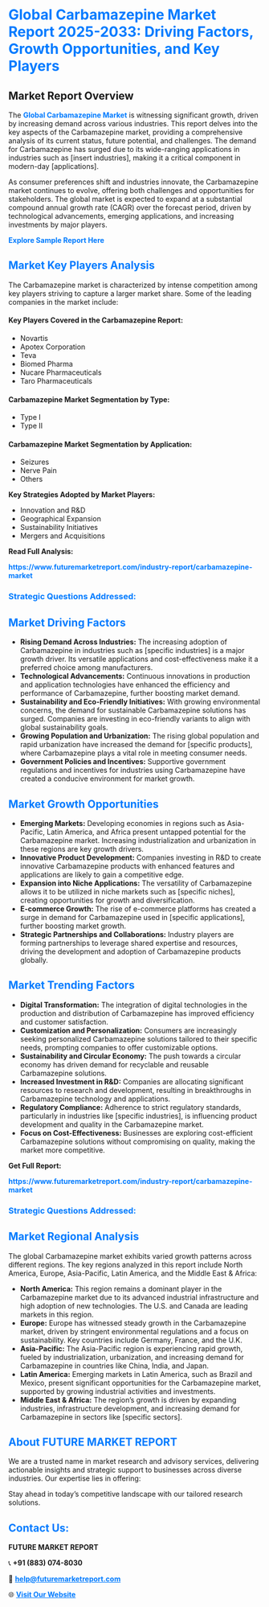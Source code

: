<h1 style="color: #007BFF;">Global Carbamazepine Market Report 2025-2033: Driving Factors, Growth Opportunities, and Key Players</h1>

<section id="overview">
<h2>Market Report Overview</h2>
<p>The <a href="https://www.futuremarketreport.com/industry-report/carbamazepine-market" style="color: #007BFF; text-decoration: none;"><strong>Global Carbamazepine Market</strong></a> is witnessing significant growth, driven by increasing demand across various industries. This report delves into the key aspects of the Carbamazepine market, providing a comprehensive analysis of its current status, future potential, and challenges. The demand for Carbamazepine has surged due to its wide-ranging applications in industries such as [insert industries], making it a critical component in modern-day [applications].</p>
<p>As consumer preferences shift and industries innovate, the Carbamazepine market continues to evolve, offering both challenges and opportunities for stakeholders. The global market is expected to expand at a substantial compound annual growth rate (CAGR) over the forecast period, driven by technological advancements, emerging applications, and increasing investments by major players.</p>
</section>

<section id="overview">
<p><a href="https://www.futuremarketreport.com/request-sample/reportId=59929" style="color: #007BFF; text-decoration: none;"><strong>Explore Sample Report Here</strong></a></p>
</section>

<section id="key-players">
<h2 style="color: #007BFF;">Market Key Players Analysis</h2>
<p>The Carbamazepine market is characterized by intense competition among key players striving to capture a larger market share. Some of the leading companies in the market include:</p>
<h4>Key Players Covered in the Carbamazepine Report:</h4>
<ul><li>Novartis</li><li>Apotex Corporation</li><li>Teva</li><li>Biomed Pharma</li><li>Nucare Pharmaceuticals</li><li>Taro Pharmaceuticals</li></ul>
<h4>Carbamazepine Market Segmentation by Type:</h4>
<ul><li>Type I</li><li>Type II</li></ul>

<h4>Carbamazepine Market Segmentation by Application:</h4>
<ul><li>Seizures</li><li>Nerve Pain</li><li>Others</li></ul>
<p><strong>Key Strategies Adopted by Market Players:</strong></p>
<ul>
<li>Innovation and R&D</li>
<li>Geographical Expansion</li>
<li>Sustainability Initiatives</li>
<li>Mergers and Acquisitions</li>
</ul>
</section>

<section>
<p><strong>Read Full Analysis: </strong></p><a href="https://www.futuremarketreport.com/industry-report/carbamazepine-market" style="color: #007BFF; text-decoration: none;"><strong>https://www.futuremarketreport.com/industry-report/carbamazepine-market</strong></a>
<h3 style="color: #007BFF;">Strategic Questions Addressed:</h3>
</section>

<section id="driving-factors">
<h2 style="color: #007BFF;">Market Driving Factors</h2>
<ul>
<li><strong>Rising Demand Across Industries:</strong> The increasing adoption of Carbamazepine in industries such as [specific industries] is a major growth driver. Its versatile applications and cost-effectiveness make it a preferred choice among manufacturers.</li>
<li><strong>Technological Advancements:</strong> Continuous innovations in production and application technologies have enhanced the efficiency and performance of Carbamazepine, further boosting market demand.</li>
<li><strong>Sustainability and Eco-Friendly Initiatives:</strong> With growing environmental concerns, the demand for sustainable Carbamazepine solutions has surged. Companies are investing in eco-friendly variants to align with global sustainability goals.</li>
<li><strong>Growing Population and Urbanization:</strong> The rising global population and rapid urbanization have increased the demand for [specific products], where Carbamazepine plays a vital role in meeting consumer needs.</li>
<li><strong>Government Policies and Incentives:</strong> Supportive government regulations and incentives for industries using Carbamazepine have created a conducive environment for market growth.</li>
</ul>
</section>

<section id="growth-opportunities">
<h2 style="color: #007BFF;">Market Growth Opportunities</h2>
<ul>
<li><strong>Emerging Markets:</strong> Developing economies in regions such as Asia-Pacific, Latin America, and Africa present untapped potential for the Carbamazepine market. Increasing industrialization and urbanization in these regions are key growth drivers.</li>
<li><strong>Innovative Product Development:</strong> Companies investing in R&D to create innovative Carbamazepine products with enhanced features and applications are likely to gain a competitive edge.</li>
<li><strong>Expansion into Niche Applications:</strong> The versatility of Carbamazepine allows it to be utilized in niche markets such as [specific niches], creating opportunities for growth and diversification.</li>
<li><strong>E-commerce Growth:</strong> The rise of e-commerce platforms has created a surge in demand for Carbamazepine used in [specific applications], further boosting market growth.</li>
<li><strong>Strategic Partnerships and Collaborations:</strong> Industry players are forming partnerships to leverage shared expertise and resources, driving the development and adoption of Carbamazepine products globally.</li>
</ul>
</section>

<section id="trending-factors">
<h2 style="color: #007BFF;">Market Trending Factors</h2>
<ul>
<li><strong>Digital Transformation:</strong> The integration of digital technologies in the production and distribution of Carbamazepine has improved efficiency and customer satisfaction.</li>
<li><strong>Customization and Personalization:</strong> Consumers are increasingly seeking personalized Carbamazepine solutions tailored to their specific needs, prompting companies to offer customizable options.</li>
<li><strong>Sustainability and Circular Economy:</strong> The push towards a circular economy has driven demand for recyclable and reusable Carbamazepine solutions.</li>
<li><strong>Increased Investment in R&D:</strong> Companies are allocating significant resources to research and development, resulting in breakthroughs in Carbamazepine technology and applications.</li>
<li><strong>Regulatory Compliance:</strong> Adherence to strict regulatory standards, particularly in industries like [specific industries], is influencing product development and quality in the Carbamazepine market.</li>
<li><strong>Focus on Cost-Effectiveness:</strong> Businesses are exploring cost-efficient Carbamazepine solutions without compromising on quality, making the market more competitive.</li>
</ul>
</section>

<section>
<p><strong>Get Full Report: </strong></p><a href="https://www.futuremarketreport.com/industry-report/carbamazepine-market" style="color: #007BFF; text-decoration: none;"><strong>https://www.futuremarketreport.com/industry-report/carbamazepine-market</strong></a>
<h3 style="color: #007BFF;">Strategic Questions Addressed:</h3>
</section>


<section id="regional-analysis">
<h2 style="color: #007BFF;">Market Regional Analysis</h2>
<p>The global Carbamazepine market exhibits varied growth patterns across different regions. The key regions analyzed in this report include North America, Europe, Asia-Pacific, Latin America, and the Middle East & Africa:</p>
<ul>
<li><strong>North America:</strong> This region remains a dominant player in the Carbamazepine market due to its advanced industrial infrastructure and high adoption of new technologies. The U.S. and Canada are leading markets in this region.</li>
<li><strong>Europe:</strong> Europe has witnessed steady growth in the Carbamazepine market, driven by stringent environmental regulations and a focus on sustainability. Key countries include Germany, France, and the U.K.</li>
<li><strong>Asia-Pacific:</strong> The Asia-Pacific region is experiencing rapid growth, fueled by industrialization, urbanization, and increasing demand for Carbamazepine in countries like China, India, and Japan.</li>
<li><strong>Latin America:</strong> Emerging markets in Latin America, such as Brazil and Mexico, present significant opportunities for the Carbamazepine market, supported by growing industrial activities and investments.</li>
<li><strong>Middle East & Africa:</strong> The region’s growth is driven by expanding industries, infrastructure development, and increasing demand for Carbamazepine in sectors like [specific sectors].</li>
</ul>
</section>

<footer>
<h2 style="color: #007BFF;">About FUTURE MARKET REPORT</h2>
<p>We are a trusted name in market research and advisory services, delivering actionable insights and strategic support to businesses across diverse industries. Our expertise lies in offering:</p>

<p>Stay ahead in today’s competitive landscape with our tailored research solutions.</p>

<h2 style="color: #007BFF;">Contact Us:</h2>
<p><strong>FUTURE MARKET REPORT</strong></p>
<p>📞 <strong>+91 (883) 074-8030</strong></p>
<p>📧 <strong><a href="mailto:help@futuremarketreport.com" style="color: #007BFF;">help@futuremarketreport.com</a></strong></p>
<p>🌐 <strong><a href="https://www.futuremarketreport.com/" style="color: #007BFF;">Visit Our Website</a></strong></p>
</footer>